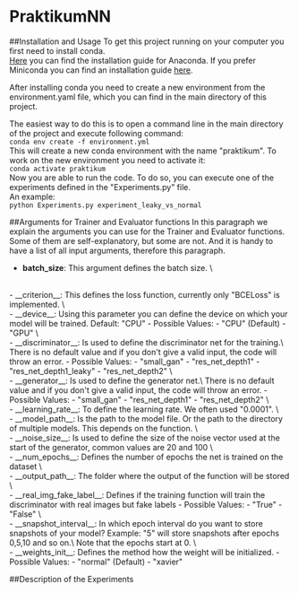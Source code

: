 # PraktikumNN

##Installation and Usage
To get this project running on your computer you first need to install conda.\
[Here](https://docs.anaconda.com/anaconda/install/index.html) you can find the installation guide for Anaconda. 
If you prefer Miniconda you can find an installation guide [here](https://docs.conda.io/en/latest/miniconda.html).

After installing conda you need to create a new environment from the environment.yaml file, 
which you can find in the main directory of this project.

The easiest way to do this is to open a command line in the main directory of the project and execute following command:\
`conda env create -f environment.yml`\
This will create a new conda environment with the name "praktikum". To work on the new environment 
you need to activate it:\
`conda activate praktikum`\
Now you are able to run the code. To do so, you can execute one of the experiments defined in the "Experiments.py" file.\
An example:\
`python Experiments.py experiment_leaky_vs_normal`


##Arguments for Trainer and Evaluator functions
In this paragraph we explain the arguments you can use for the Trainer and Evaluator functions.\
Some of them are self-explanatory, but some are not. And it is handy to have a list of all input arguments, therefore this paragraph.

- __batch_size__: This argument defines the batch size.
\
<br />
- __criterion__: This defines the loss function, currently only "BCELoss" is implemented.
\
<br />
- __device__: Using this parameter you can define the device on which your model will be trained. Default: "CPU"
  - Possible Values:
    - "CPU" (Default)
    - "GPU"
\
<br />
- __discriminator__: Is used to define the discriminator net for the training.\
  There is no default value and if you don't give a valid input, the code will throw an error.
  - Possible Values:
    - "small_gan"
    - "res_net_depth1"
    - "res_net_depth1_leaky"
    - "res_net_depth2"
\
<br />
- __generator__: Is used to define the generator net.\
  There is no default value and if you don't give a valid input, the code will throw an error.
  - Possible Values:
    - "small_gan"
    - "res_net_depth1"
    - "res_net_depth2"
\
<br />
- __learning_rate__: To define the learning rate. We often used "0.0001".
\
<br />
- __model_path__: Is the path to the model file. Or the path to the directory of multiple models. This depends on the function.
\
<br />
- __noise_size__: Is used to define the size of the noise vector used at the start of the generator, common values are 20 and 100
\
<br />
- __num_epochs__: Defines the number of epochs the net is trained on the dataset
\
<br />
- __output_path__: The folder where the output of the function will be stored
\
<br />
- __real_img_fake_label__: Defines if the training function will train the discriminator with real images but fake labels
  - Possible Values:
    - "True"
    - "False"
\
<br />
- __snapshot_interval__: In which epoch interval do you want to store snapshots of your model? Example: "5" will store snapshots after epochs 0,5,10 and so on.\
                     Note that the epochs start at 0.  
\
<br />
- __weights_init__: Defines the method how the weight will be initialized.
  - Possible Values:
    - "normal" (Default)
    - "xavier"

##Description of the Experiments

